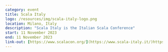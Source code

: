```yaml
---
category: event
title: Scala Italy
logo: /resources/img/scala-italy-logo.png
location: Milano, Italy
description: "Scala Italy is the Italian Scala Conference"
start: 11 November 2023
end: 11 November 2023
link-out: [https://www.scalacon.org/](https://www.scala-italy.it/)https://www.scala-italy.it/
---
```

